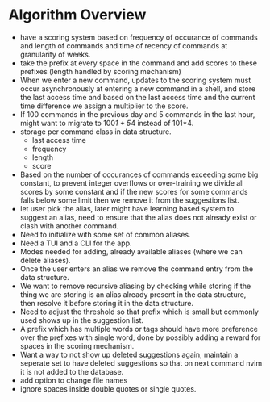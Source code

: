 # Algorithm Overview

- have a scoring system based on frequency of occurance of commands and length of commands and time of recency of commands at granularity of weeks.
- take the prefix at every space in the command and add scores to these prefixes (length handled by scoring mechanism)
- When we enter a new command, updates to the scoring system must occur asynchronously at entering a new command in a shell, and store the last access time and based on the last access time and the current time difference we assign a multiplier to the score.
- If 100 commands in the previous day and 5 commands in the last hour, might want to migrate to 100*1 + 5*4 instead of 101*4.
- storage per command class in data structure.
  - last access time
  - frequency
  - length
  - score
- Based on the number of occurances of commands exceeding some big constant, to prevent integer overflows or over-training we divide all scores by some constant and if the new scores for some commands falls below some limit then we remove it from the suggestions list.
- let user pick the alias, later might have learning based system to suggest an alias, need to ensure that the alias does not already exist or clash with another command.
- Need to initialize with some set of common aliases.
- Need a TUI and a CLI for the app.
- Modes needed for adding, already available aliases (where we can delete aliases).
- Once the user enters an alias we remove the command entry from the data structure.
- We want to remove recursive aliasing by checking while storing if the thing we are storing is an alias already present in the data structure, then resolve it before storing it in the data structure.
- Need to adjust the threshold so that prefix which is small but commonly used shows up in the suggestion list.
- A prefix which has multiple words or tags should have more preference over the prefixes with single word, done by possibly adding a reward for spaces in the scoring mechanism.
- Want a way to not show up deleted suggestions again, maintain a seperate set to have deleted suggestions so that on next command nvim it is not added to the database.
- add option to change file names
- ignore spaces inside double quotes or single quotes.
